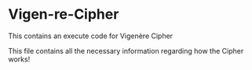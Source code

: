 # Vigen-re-Cipher
<p>This contains an execute code for Vigenère Cipher</p>

<p>This file contains all the necessary information regarding how the Cipher works!
</p>

